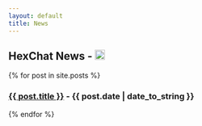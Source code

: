 ```yaml
---
layout: default
title: News
---
```


<span><h2>HexChat News - <a href="http://feeds.feedburner.com/hexchat" rel="alternate" type="application/atom+xml"><img class="rss-icon" src="http://www.feedburner.com/fb/images/pub/feed-icon32x32.png" width="20" height="20" alt="rss-icon"/></a></h2></span>

{% for post in site.posts %}
<h3><a href="{{ post.url }}">{{ post.title }}</a> - {{ post.date | date_to_string }}</h3>
{% endfor %}